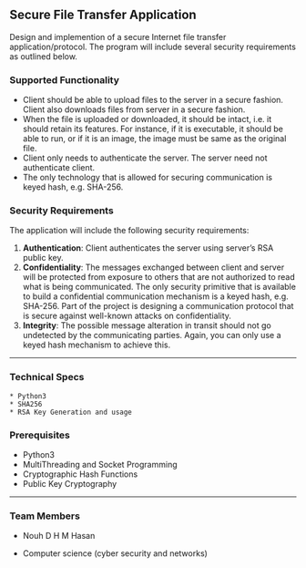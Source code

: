 ## Secure File Transfer Application

Design and implemention of a secure Internet file transfer application/protocol. The program will include several security requirements as outlined below. 

### Supported Functionality 
*	Client should be able to upload files to the server in a secure fashion. Client also downloads files from server in a secure fashion. 
*	When the file is uploaded or downloaded, it should be intact, i.e. it should retain its features. For instance, if it is executable, it should be able to run, or if it is an image, the image must be same as the original file. 
*	Client only needs to authenticate the server. The server need not authenticate client. 
*	The only technology that is allowed for securing communication is keyed hash, e.g. SHA-256. 

### Security Requirements 

The application will include the following security requirements: 
1.	**Authentication**: Client authenticates the server using server’s RSA public key. 
2.	**Confidentiality**: The messages exchanged between client and server will be protected from exposure to others that are not authorized to read what is being communicated. The only security primitive that is available to build a confidential communication mechanism is a keyed hash, e.g. SHA-256. Part of the project is designing a communication protocol that is secure against well-known attacks on confidentiality. 
3.	**Integrity**: The possible message alteration in transit should not go undetected by the communicating parties. Again, you can only use a keyed hash mechanism to achieve this.

***

### Technical Specs

    * Python3
    * SHA256
    * RSA Key Generation and usage
  
### Prerequisites
* Python3
* MultiThreading and Socket Programming
* Cryptographic Hash Functions
* Public Key Cryptography

*** 

### Team Members

* Nouh D H M Hasan

* Computer science (cyber security and networks)
